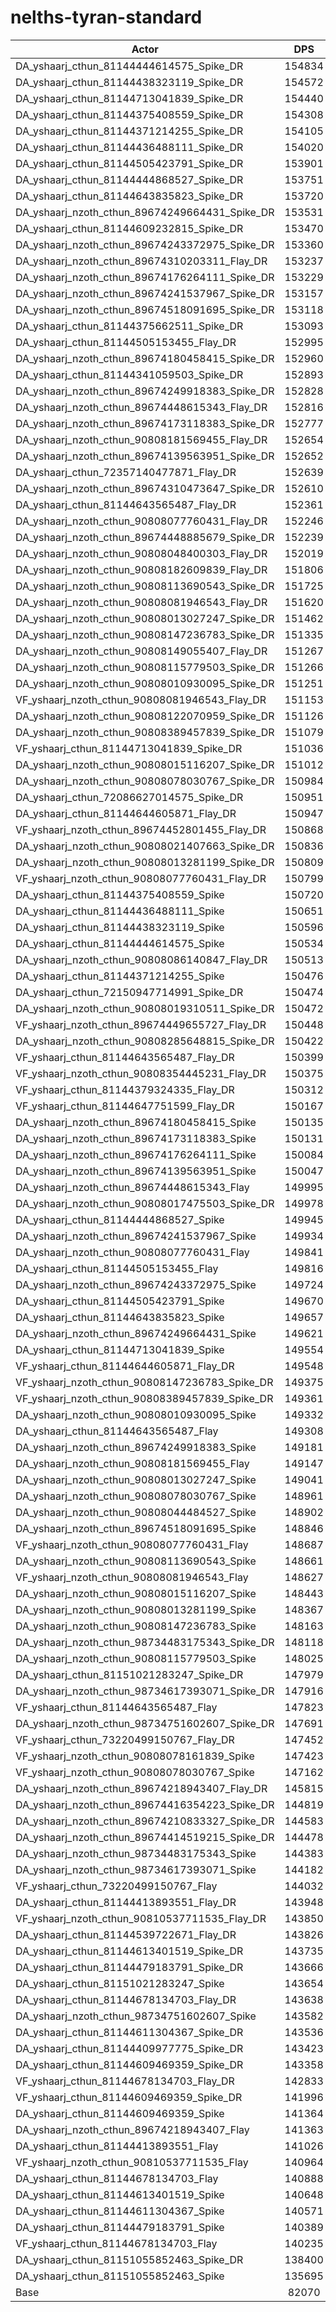 # nelths-tyran-standard
| Actor | DPS | Increase |
|---|:---:|:---:|
|DA_yshaarj_cthun_81144444614575_Spike_DR|154834|88.66%|
|DA_yshaarj_cthun_81144438323119_Spike_DR|154572|88.34%|
|DA_yshaarj_cthun_81144713041839_Spike_DR|154440|88.18%|
|DA_yshaarj_cthun_81144375408559_Spike_DR|154308|88.02%|
|DA_yshaarj_cthun_81144371214255_Spike_DR|154105|87.77%|
|DA_yshaarj_cthun_81144436488111_Spike_DR|154020|87.67%|
|DA_yshaarj_cthun_81144505423791_Spike_DR|153901|87.52%|
|DA_yshaarj_cthun_81144444868527_Spike_DR|153751|87.34%|
|DA_yshaarj_cthun_81144643835823_Spike_DR|153720|87.30%|
|DA_yshaarj_nzoth_cthun_89674249664431_Spike_DR|153531|87.07%|
|DA_yshaarj_cthun_81144609232815_Spike_DR|153470|87.00%|
|DA_yshaarj_nzoth_cthun_89674243372975_Spike_DR|153360|86.86%|
|DA_yshaarj_nzoth_cthun_89674310203311_Flay_DR|153237|86.71%|
|DA_yshaarj_nzoth_cthun_89674176264111_Spike_DR|153229|86.71%|
|DA_yshaarj_nzoth_cthun_89674241537967_Spike_DR|153157|86.62%|
|DA_yshaarj_nzoth_cthun_89674518091695_Spike_DR|153118|86.57%|
|DA_yshaarj_cthun_81144375662511_Spike_DR|153093|86.54%|
|DA_yshaarj_cthun_81144505153455_Flay_DR|152995|86.42%|
|DA_yshaarj_nzoth_cthun_89674180458415_Spike_DR|152960|86.38%|
|DA_yshaarj_cthun_81144341059503_Spike_DR|152893|86.30%|
|DA_yshaarj_nzoth_cthun_89674249918383_Spike_DR|152828|86.22%|
|DA_yshaarj_nzoth_cthun_89674448615343_Flay_DR|152816|86.20%|
|DA_yshaarj_nzoth_cthun_89674173118383_Spike_DR|152777|86.15%|
|DA_yshaarj_nzoth_cthun_90808181569455_Flay_DR|152654|86.00%|
|DA_yshaarj_nzoth_cthun_89674139563951_Spike_DR|152652|86.00%|
|DA_yshaarj_cthun_72357140477871_Flay_DR|152639|85.99%|
|DA_yshaarj_nzoth_cthun_89674310473647_Spike_DR|152610|85.95%|
|DA_yshaarj_cthun_81144643565487_Flay_DR|152361|85.65%|
|DA_yshaarj_nzoth_cthun_90808077760431_Flay_DR|152246|85.51%|
|DA_yshaarj_nzoth_cthun_89674448885679_Spike_DR|152239|85.50%|
|DA_yshaarj_nzoth_cthun_90808048400303_Flay_DR|152019|85.23%|
|DA_yshaarj_nzoth_cthun_90808182609839_Flay_DR|151806|84.97%|
|DA_yshaarj_nzoth_cthun_90808113690543_Spike_DR|151725|84.87%|
|DA_yshaarj_nzoth_cthun_90808081946543_Flay_DR|151620|84.74%|
|DA_yshaarj_nzoth_cthun_90808013027247_Spike_DR|151462|84.55%|
|DA_yshaarj_nzoth_cthun_90808147236783_Spike_DR|151335|84.40%|
|DA_yshaarj_nzoth_cthun_90808149055407_Flay_DR|151267|84.31%|
|DA_yshaarj_nzoth_cthun_90808115779503_Spike_DR|151266|84.31%|
|DA_yshaarj_nzoth_cthun_90808010930095_Spike_DR|151251|84.30%|
|VF_yshaarj_nzoth_cthun_90808081946543_Flay_DR|151153|84.18%|
|DA_yshaarj_nzoth_cthun_90808122070959_Spike_DR|151126|84.14%|
|DA_yshaarj_nzoth_cthun_90808389457839_Spike_DR|151079|84.09%|
|VF_yshaarj_cthun_81144713041839_Spike_DR|151036|84.03%|
|DA_yshaarj_nzoth_cthun_90808015116207_Spike_DR|151012|84.00%|
|DA_yshaarj_nzoth_cthun_90808078030767_Spike_DR|150984|83.97%|
|DA_yshaarj_cthun_72086627014575_Spike_DR|150951|83.93%|
|DA_yshaarj_cthun_81144644605871_Flay_DR|150947|83.92%|
|VF_yshaarj_nzoth_cthun_89674452801455_Flay_DR|150868|83.83%|
|DA_yshaarj_nzoth_cthun_90808021407663_Spike_DR|150836|83.79%|
|DA_yshaarj_nzoth_cthun_90808013281199_Spike_DR|150809|83.76%|
|VF_yshaarj_nzoth_cthun_90808077760431_Flay_DR|150799|83.74%|
|DA_yshaarj_cthun_81144375408559_Spike|150720|83.65%|
|DA_yshaarj_cthun_81144436488111_Spike|150651|83.56%|
|DA_yshaarj_cthun_81144438323119_Spike|150596|83.50%|
|DA_yshaarj_cthun_81144444614575_Spike|150534|83.42%|
|DA_yshaarj_nzoth_cthun_90808086140847_Flay_DR|150513|83.40%|
|DA_yshaarj_cthun_81144371214255_Spike|150476|83.35%|
|DA_yshaarj_cthun_72150947714991_Spike_DR|150474|83.35%|
|DA_yshaarj_nzoth_cthun_90808019310511_Spike_DR|150472|83.35%|
|VF_yshaarj_nzoth_cthun_89674449655727_Flay_DR|150448|83.32%|
|DA_yshaarj_nzoth_cthun_90808285648815_Spike_DR|150422|83.29%|
|VF_yshaarj_cthun_81144643565487_Flay_DR|150399|83.26%|
|VF_yshaarj_nzoth_cthun_90808354445231_Flay_DR|150375|83.23%|
|VF_yshaarj_cthun_81144379324335_Flay_DR|150312|83.15%|
|VF_yshaarj_cthun_81144647751599_Flay_DR|150167|82.97%|
|DA_yshaarj_nzoth_cthun_89674180458415_Spike|150135|82.94%|
|DA_yshaarj_nzoth_cthun_89674173118383_Spike|150131|82.93%|
|DA_yshaarj_nzoth_cthun_89674176264111_Spike|150084|82.87%|
|DA_yshaarj_nzoth_cthun_89674139563951_Spike|150047|82.83%|
|DA_yshaarj_nzoth_cthun_89674448615343_Flay|149995|82.76%|
|DA_yshaarj_nzoth_cthun_90808017475503_Spike_DR|149978|82.74%|
|DA_yshaarj_cthun_81144444868527_Spike|149945|82.70%|
|DA_yshaarj_nzoth_cthun_89674241537967_Spike|149934|82.69%|
|DA_yshaarj_nzoth_cthun_90808077760431_Flay|149841|82.58%|
|DA_yshaarj_cthun_81144505153455_Flay|149816|82.55%|
|DA_yshaarj_nzoth_cthun_89674243372975_Spike|149724|82.43%|
|DA_yshaarj_cthun_81144505423791_Spike|149670|82.37%|
|DA_yshaarj_cthun_81144643835823_Spike|149657|82.35%|
|DA_yshaarj_nzoth_cthun_89674249664431_Spike|149621|82.31%|
|DA_yshaarj_cthun_81144713041839_Spike|149554|82.23%|
|VF_yshaarj_cthun_81144644605871_Flay_DR|149548|82.22%|
|VF_yshaarj_nzoth_cthun_90808147236783_Spike_DR|149375|82.01%|
|VF_yshaarj_nzoth_cthun_90808389457839_Spike_DR|149361|81.99%|
|DA_yshaarj_nzoth_cthun_90808010930095_Spike|149332|81.96%|
|DA_yshaarj_cthun_81144643565487_Flay|149308|81.93%|
|DA_yshaarj_nzoth_cthun_89674249918383_Spike|149181|81.77%|
|DA_yshaarj_nzoth_cthun_90808181569455_Flay|149147|81.73%|
|DA_yshaarj_nzoth_cthun_90808013027247_Spike|149041|81.60%|
|DA_yshaarj_nzoth_cthun_90808078030767_Spike|148961|81.50%|
|DA_yshaarj_nzoth_cthun_90808044484527_Spike|148902|81.43%|
|DA_yshaarj_nzoth_cthun_89674518091695_Spike|148846|81.36%|
|VF_yshaarj_nzoth_cthun_90808077760431_Flay|148687|81.17%|
|DA_yshaarj_nzoth_cthun_90808113690543_Spike|148661|81.14%|
|VF_yshaarj_nzoth_cthun_90808081946543_Flay|148627|81.10%|
|DA_yshaarj_nzoth_cthun_90808015116207_Spike|148443|80.87%|
|DA_yshaarj_nzoth_cthun_90808013281199_Spike|148367|80.78%|
|DA_yshaarj_nzoth_cthun_90808147236783_Spike|148163|80.53%|
|DA_yshaarj_nzoth_cthun_98734483175343_Spike_DR|148118|80.48%|
|DA_yshaarj_nzoth_cthun_90808115779503_Spike|148025|80.36%|
|DA_yshaarj_cthun_81151021283247_Spike_DR|147979|80.31%|
|DA_yshaarj_nzoth_cthun_98734617393071_Spike_DR|147916|80.23%|
|VF_yshaarj_cthun_81144643565487_Flay|147823|80.12%|
|DA_yshaarj_nzoth_cthun_98734751602607_Spike_DR|147691|79.96%|
|VF_yshaarj_cthun_73220499150767_Flay_DR|147452|79.67%|
|VF_yshaarj_nzoth_cthun_90808078161839_Spike|147423|79.63%|
|VF_yshaarj_nzoth_cthun_90808078030767_Spike|147162|79.31%|
|DA_yshaarj_nzoth_cthun_89674218943407_Flay_DR|145815|77.67%|
|DA_yshaarj_nzoth_cthun_89674416354223_Spike_DR|144819|76.46%|
|DA_yshaarj_nzoth_cthun_89674210833327_Spike_DR|144583|76.17%|
|DA_yshaarj_nzoth_cthun_89674414519215_Spike_DR|144478|76.04%|
|DA_yshaarj_nzoth_cthun_98734483175343_Spike|144383|75.93%|
|DA_yshaarj_nzoth_cthun_98734617393071_Spike|144182|75.68%|
|VF_yshaarj_cthun_73220499150767_Flay|144032|75.50%|
|DA_yshaarj_cthun_81144413893551_Flay_DR|143948|75.40%|
|VF_yshaarj_nzoth_cthun_90810537711535_Flay_DR|143850|75.28%|
|DA_yshaarj_cthun_81144539722671_Flay_DR|143826|75.25%|
|DA_yshaarj_cthun_81144613401519_Spike_DR|143735|75.14%|
|DA_yshaarj_cthun_81144479183791_Spike_DR|143666|75.05%|
|DA_yshaarj_cthun_81151021283247_Spike|143654|75.04%|
|DA_yshaarj_cthun_81144678134703_Flay_DR|143638|75.02%|
|DA_yshaarj_nzoth_cthun_98734751602607_Spike|143582|74.95%|
|DA_yshaarj_cthun_81144611304367_Spike_DR|143536|74.89%|
|DA_yshaarj_cthun_81144409977775_Spike_DR|143423|74.76%|
|DA_yshaarj_cthun_81144609469359_Spike_DR|143358|74.68%|
|VF_yshaarj_cthun_81144678134703_Flay_DR|142833|74.04%|
|VF_yshaarj_cthun_81144609469359_Spike_DR|141996|73.02%|
|DA_yshaarj_cthun_81144609469359_Spike|141364|72.25%|
|DA_yshaarj_nzoth_cthun_89674218943407_Flay|141363|72.25%|
|DA_yshaarj_cthun_81144413893551_Flay|141026|71.84%|
|VF_yshaarj_nzoth_cthun_90810537711535_Flay|140964|71.76%|
|DA_yshaarj_cthun_81144678134703_Flay|140888|71.67%|
|DA_yshaarj_cthun_81144613401519_Spike|140648|71.38%|
|DA_yshaarj_cthun_81144611304367_Spike|140571|71.28%|
|DA_yshaarj_cthun_81144479183791_Spike|140389|71.06%|
|VF_yshaarj_cthun_81144678134703_Flay|140235|70.87%|
|DA_yshaarj_cthun_81151055852463_Spike_DR|138400|68.64%|
|DA_yshaarj_cthun_81151055852463_Spike|135695|65.34%|
|Base|82070|0.00%|
